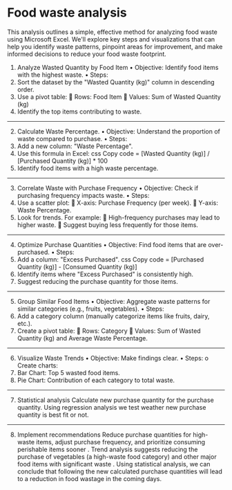 
# Food waste analysis
This  analysis outlines a simple, effective method for analyzing food
waste using Microsoft Excel. We'll explore key steps and visualizations that
can help you identify waste patterns, pinpoint areas for improvement, and
make informed decisions to reduce your food waste footprint.

1. Analyze Wasted Quantity by Food Item
•	Objective: Identify food items with the highest waste.
•	Steps:
1.	Sort the dataset by the "Wasted Quantity (kg)" column in descending order.
2.	Use a pivot table:
	Rows: Food Item
	Values: Sum of Wasted Quantity (kg)
3.	Identify the top items contributing to waste.
______________
2. Calculate Waste Percentage.
•	Objective: Understand the proportion of waste compared to purchase.
•	Steps:
1.	Add a new column: "Waste Percentage".
2.	Use this formula in Excel:
css
Copy code
= [Wasted Quantity (kg)] / [Purchased Quantity (kg)] * 100
3.	Identify food items with a high waste percentage.
______________
3. Correlate Waste with Purchase Frequency
•	Objective: Check if purchasing frequency impacts waste.
•	Steps:
1.	Use a scatter plot:
	X-axis: Purchase Frequency (per week).
	Y-axis: Waste Percentage.
2.	Look for trends. For example:
	High-frequency purchases may lead to higher waste.
	Suggest buying less frequently for those items.
______________
4. Optimize Purchase Quantities
•	Objective: Find food items that are over-purchased.
•	Steps:
1.	Add a column: "Excess Purchased".
css
Copy code
= [Purchased Quantity (kg)] - [Consumed Quantity (kg)]
2.	Identify items where "Excess Purchased" is consistently high.
3.	Suggest reducing the purchase quantity for those items.
______________
5. Group Similar Food Items
•	Objective: Aggregate waste patterns for similar categories (e.g., fruits, vegetables).
•	Steps:
1.	Add a category column (manually categorize items like fruits, dairy, etc.).
2.	Create a pivot table:
	Rows: Category
	Values: Sum of Wasted Quantity (kg) and Average Waste Percentage.
______________
6. Visualize Waste Trends
•	Objective: Make findings clear.
•	Steps:
o	Create charts:
1.	Bar Chart: Top 5 wasted food items.
2.	Pie Chart: Contribution of each category to total waste.
______________
7. Statistical analysis
Calculate new purchase quantity for the purchase quantity.
Using regression analysis we test weather new purchase quantity is best fit or not.
______________
8. Implement recommendations
Reduce purchase quantities for high-waste items, adjust purchase frequency,
and prioritize consuming perishable items sooner .
Trend analysis suggests reducing the purchase of vegetables (a high-waste
food category) and other major food items with significant waste .
Using statistical analysis, we can conclude that following the new calculated
purchase quantities will lead to a reduction in food wastage in the coming
days.
   
